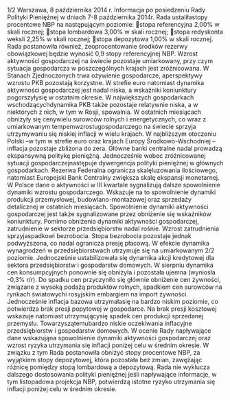 1/2
Warszawa, 8 października 2014 r.
Informacja po posiedzeniu Rady Polityki Pieniężnej
w dniach 7-8 października 2014r.
Rada ustaliłastopy procentowe NBP na następującym poziomie:
stopa referencyjna 2,00% w skali rocznej;
stopa lombardowa 3,00% w skali rocznej;
stopa redyskonta weksli 2,25% w skali rocznej;
stopa depozytowa 1,00% w skali rocznej.
Rada postanowiła również, żeoprocentowanie środków rezerwy obowiązkowej
będzie wynosić 0,9 stopy referencyjnej NBP.
Wzrost aktywności gospodarczej na świecie pozostaje umiarkowany, przy czym
sytuacja gospodarcza w poszczególnych krajach jest zróżnicowana. W Stanach
Zjednoczonych trwa ożywienie gospodarcze, aperspektywy wzrostu PKB pozostają
korzystne. W strefie euro natomiast dynamika aktywności gospodarczej jest nadal niska,
a wskaźniki koniunktury pogorszyłysię w ostatnim okresie. W największych
gospodarkach wschodzącychdynamika PKB także pozostaje relatywnie niska, a w
niektórych z nich, w tym w Rosji, spowalnia.
W ostatnich miesiącach obniżyły się cenywielu surowców rolnych i energetycznych,
co wraz z umiarkowanym tempemwzrostugospodarczego na świecie sprzyja
utrzymywaniu się niskiej inflacji w wielu krajach. W najbliższym otoczeniu Polski –w
tym w strefie euro oraz krajach Europy Środkowo-Wschodniej –inflacja pozostaje
zbliżona do zera.
Główne banki centralne nadal prowadzą ekspansywną politykę pieniężną.
Jednocześnie wobec zróżnicowanej sytuacji gospodarczejnastępuje dywergencja polityki
pieniężnej w głównych gospodarkach. Rezerwa Federalna ogranicza skalęluzowania
ilościowego, natomiast Europejski Bank Centralny zwiększa skalę ekspansji monetarnej.
W Polsce dane o aktywności w III kwartale sygnalizują dalsze spowolnienie
dynamiki wzrostu gospodarczego. Wskazuje na to spowolnienie dynamiki produkcji
przemysłowej, budowlano-montażowej oraz sprzedaży detalicznej w ostatnich
miesiącach. Spowolnienie dynamiki aktywności gospodarczej jest także sygnalizowane
przez obniżenie się wskaźników koniunktury.
Pomimo obniżenia dynamiki aktywności gospodarczej, zatrudnienie w sektorze
przedsiębiorstw nadal rośnie. Wzrost zatrudnienia sprzyjaspadkowi bezrobocia. Stopa
bezrobocia pozostaje jednak podwyższona, co nadal ogranicza presję płacową. W efekcie
dynamika wynagrodzeń w przedsiębiorstwach utrzymuje się na umiarkowanym
2/2
poziomie. Jednocześnie ustabilizowała się dynamika akcji kredytowej dla sektora
przedsiębiorstw i gospodarstw domowych.
W sierpniu dynamika cen konsumpcyjnych ponownie się obniżyła i pozostała
ujemna (wyniosła -0,3% r/r). Do spadku cen przyczyniło się głównie obniżenie cen
żywności, związane z wysoką podażą produktów rolnych, spadkiem cen surowców na
rynkach światowychi rosyjskim embargiem na import żywności. Jednocześnie inflacja
bazowa utrzymałasię na bardzo niskim poziomie, co potwierdza brak presji popytowej
w gospodarce. Na brak presji kosztowej wskazuje natomiast utrzymującysię spadek cen
produkcji sprzedanej przemysłu. Towarzyszątemubardzo niskie oczekiwania inflacyjne
przedsiębiorstw i gospodarstw domowych.
W ocenie Rady napływające dane wskazująna spowolnienie dynamiki aktywności
gospodarczej oraz wzrost ryzyka utrzymania się inflacji poniżej celu w średnim okresie.
W związku z tym Rada postanowiła obniżyć stopy procentowe NBP, za wyjątkiem stopy
depozytowej, która pozostała bez zmian, zawężając różnicę pomiędzy stopą
lombardową a depozytową. Rada nie wyklucza dalszego dostosowania polityki
pieniężnej jeśli napływające informacje, w tym listopadowa projekcja NBP, potwierdzą
istotne ryzyko utrzymania się inflacji poniżej celu w średnim okresie.
